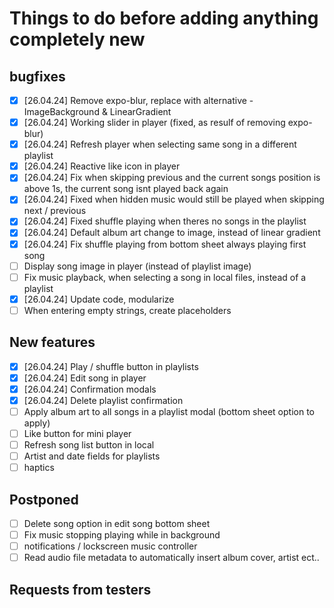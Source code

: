 # Things to do before adding anything completely new

## bugfixes

-   [x] [26.04.24] Remove expo-blur, replace with alternative - ImageBackground & LinearGradient
-   [x] [26.04.24] Working slider in player (fixed, as resulf of removing expo-blur)
-   [x] [26.04.24] Refresh player when selecting same song in a different playlist
-   [x] [26.04.24] Reactive like icon in player
-   [x] [26.04.24] Fix when skipping previous and the current songs position is above 1s, the current song isnt played back again
-   [x] [26.04.24] Fixed when hidden music would still be played when skipping next / previous
-   [x] [26.04.24] Fixed shuffle playing when theres no songs in the playlist
-   [x] [26.04.24] Default album art change to image, instead of linear gradient
-   [x] [26.04.24] Fix shuffle playing from bottom sheet always playing first song
-   [ ] Display song image in player (instead of playlist image)
-   [ ] Fix music playback, when selecting a song in local files, instead of a playlist
-   [x] [26.04.24] Update code, modularize
-   [ ] When entering empty strings, create placeholders

## New features

-   [x] [26.04.24] Play / shuffle button in playlists
-   [x] [26.04.24] Edit song in player
-   [x] [26.04.24] Confirmation modals
-   [x] [26.04.24] Delete playlist confirmation
-   [ ] Apply album art to all songs in a playlist modal (bottom sheet option to apply)
-   [ ] Like button for mini player
-   [ ] Refresh song list button in local
-   [ ] Artist and date fields for playlists
-   [ ] haptics

## Postponed

-   [ ] Delete song option in edit song bottom sheet
-   [ ] Fix music stopping playing while in background
-   [ ] notifications / lockscreen music controller
-   [ ] Read audio file metadata to automatically insert album cover, artist ect..

## Requests from testers
